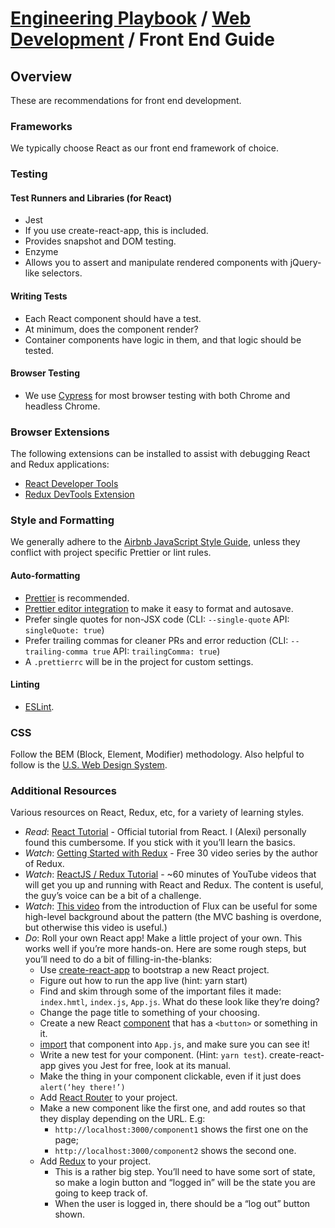 # [Engineering Playbook](../../README.md) / [Web Development](../README.md) / Front End Guide

## Overview
These are recommendations for front end development.

### Frameworks
We typically choose React as our front end framework of choice.

### Testing

#### Test Runners and Libraries (for React)
- Jest
 - If you use create-react-app, this is included.
 - Provides snapshot and DOM testing.
- Enzyme
 - Allows you to assert and manipulate rendered components with jQuery-like selectors.

#### Writing Tests
- Each React component should have a test.
 - At minimum, does the component render?
 - Container components have logic in them, and that logic should be tested.

#### Browser Testing
- We use [Cypress](https://www.cypress.io) for most browser testing with both Chrome and headless Chrome.

### Browser Extensions
The following extensions can be installed to assist with debugging React and Redux applications:

* [React Developer Tools](https://github.com/facebook/react-devtools#installation)
* [Redux DevTools Extension](http://extension.remotedev.io/#redux-devtools-extension)

### Style and Formatting
We generally adhere to the [Airbnb JavaScript Style Guide](https://github.com/airbnb/javascript), unless they conflict with project specific Prettier or lint rules.

#### Auto-formatting
- [Prettier](https://prettier.io) is recommended.
 - [Prettier editor integration](https://prettier.io/docs/en/editors.html) to make it easy to format and autosave.
 - Prefer single quotes for non-JSX code (CLI: `--single-quote` API: `singleQuote: true`)
 - Prefer trailing commas for cleaner PRs and error reduction (CLI: `--trailing-comma true` API: `trailingComma: true`)
 - A `.prettierrc` will be in the project for custom settings.

#### Linting
- [ESLint](https://eslint.org).

### CSS
Follow the BEM (Block, Element, Modifier) methodology. Also helpful to follow is the [U.S. Web Design System](https://designsystem.digital.gov/components/).

### Additional Resources
Various resources on React, Redux, etc, for a variety of learning styles.

* _Read_: [React Tutorial](https://reactjs.org/tutorial/tutorial.html) - Official tutorial from React. I (Alexi) personally found this cumbersome. If you stick with it you’ll learn the basics.
* _Watch_: [Getting Started with Redux](https://egghead.io/courses/getting-started-with-redux) - Free 30 video series by the author of Redux.
* _Watch_: [ReactJS / Redux Tutorial](https://www.youtube.com/playlist?list=PL55RiY5tL51rrC3sh8qLiYHqUV3twEYU_) - ~60 minutes of YouTube videos that will get you up and running with React and Redux. The content is useful, the guy’s voice can be a bit of a challenge.
* _Watch_: [This video](https://www.youtube.com/watch?list=PLb0IAmt7-GS188xDYE-u1ShQmFFGbrk0v&v=nYkdrAPrdcw) from the introduction of Flux can be useful for some high-level background about the pattern (the MVC bashing is overdone, but otherwise this video is useful.)
* _Do_: Roll your own React app! Make a little project of your own. This works well if you’re more hands-on. Here are some rough steps, but you’ll need to do a bit of filling-in-the-blanks:
  * Use [create-react-app](https://github.com/facebookincubator/create-react-app) to bootstrap a new React project.
  * Figure out how to run the app live (hint: yarn start)
  * Find and skim through some of the important files it made: `index.hmtl`, `index.js`, `App.js`. What do these look like they’re doing?
  * Change the page title to something of your choosing.
  * Create a new React [component](https://reactjs.org/docs/react-component.html) that has a `<button>` or something in it.
  * [import](https://developer.mozilla.org/en-US/docs/Web/JavaScript/Reference/Statements/import) that component into `App.js`, and make sure you can see it!
  * Write a new test for your component. (Hint: `yarn test`). create-react-app gives you Jest for free, look at its manual.
  * Make the thing in your component clickable, even if it just does `alert(‘hey there!’)`
  * Add [React Router](https://github.com/ReactTraining/react-router) to your project.
  * Make a new component like the first one, and add routes so that they display depending on the URL. E.g:
    * `http://localhost:3000/component1` shows the first one on the page;
    * `http://localhost:3000/component2` shows the second one.
  * Add [Redux](https://redux.js.org/) to your project.
    * This is a rather big step. You’ll need to have some sort of state, so make a login button and “logged in” will be the state you are going to keep track of.
    * When the user is logged in, there should be a “log out” button shown.
